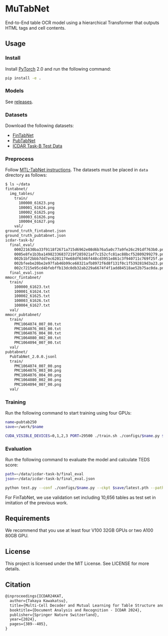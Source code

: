 # MuTabNet

End-to-End table OCR model using a hierarchical Transformer that outputs HTML tags and cell contents.

## Usage

### Install

Install [PyTorch](https://pytorch.org) 2.0 and run the following command:

```sh
pip install -e .
```

### Models

See [releases](https://github.com/JG1VPP/MuTabNet/releases).

### Datasets

Download the following datasets:

- [FinTabNet](https://developer.ibm.com/data/fintabnet)
- [PubTabNet](https://developer.ibm.com/exchanges/data/all/pubtabnet)
- [ICDAR Task-B Test Data](https://github.com/ajjimeno/icdar-task-b)

### Preprocess

Follow [MTL-TabNet instructions](https://github.com/namtuanly/MTL-TabNet#data-preprocess).
The datasets must be placed in `data` directory as follows:

```sh
$ ls ~/data
fintabnet/
  img_tables/
    train/
      100000_61623.png
      100001_61624.png
      100002_61625.png
      100003_61626.png
      100004_61627.png
    val/
ground_truth_fintabnet.json
ground_truth_pubtabnet.json
icdar-task-b/
  final_eval/
    000221630ba33f9118f2671a715d6962e08d6b76a5a0c77a9fe26c291df763b0.png
    0005e8fe1b3ba14982336837219f285921af7c152cfc81ac88bcf52809299279.png
    002b1bf2bbb7dd7ec6201174e68df6346f448cd3951e861c3f940711c769f25f.png
    002bfeebe20be2e97fab46b99ce68321afb8972f6d8f131f0c1f5392819d3a23.png
    002c7215e95cd4bfebffb13dc0db32ab229a6674f4f1add84518ae52b75ac0da.png
  final_eval.json
mmocr_fintabnet/
  train/
    100000_61623.txt
    100001_61624.txt
    100002_61625.txt
    100003_61626.txt
    100004_61627.txt
  val/
mmocr_pubtabnet/
  train/
    PMC1064074_007_00.txt
    PMC1064076_003_00.txt
    PMC1064076_004_00.txt
    PMC1064080_002_00.txt
    PMC1064094_007_00.txt
  val/
pubtabnet/
  PubTabNet_2.0.0.jsonl
  train/
    PMC1064074_007_00.png
    PMC1064076_003_00.png
    PMC1064076_004_00.png
    PMC1064080_002_00.png
    PMC1064094_007_00.png
  val/
```

### Training

Run the following command to start training using four GPUs:

```sh
name=pubtab250
save=~/work/$name

CUDA_VISIBLE_DEVICES=0,1,2,3 PORT=29500 ./train.sh ./configs/$name.py $save 4
```

### Evaluation

Run the following command to evaluate the model and calculate TEDS score:

```sh
path=~/data/icdar-task-b/final_eval
json=~/data/icdar-task-b/final_eval.json

python test.py --conf ./configs/$name.py --ckpt $save/latest.pth --path $path --json $json
```

For FinTabNet, we use validation set including 10,656 tables as test set in imitation of the previous work.

## Requirements

We recommend that you use at least four V100 32GB GPUs or two A100 80GB GPU.

## License

This project is licensed under the MIT License.
See LICENSE for more details.

## Citation

```latex
@inproceedings{ICDAR24KAT,
  author={Takaya Kawakatsu},
  title={Multi-Cell Decoder and Mutual Learning for Table Structure and Character Recognition},
  booktitle={Document Analysis and Recognition - ICDAR 2024},
  publisher={Springer Nature Switzerland},
  year={2024},
  pages={389--405},
}
```
